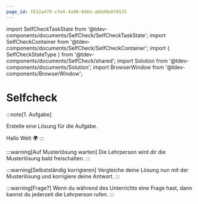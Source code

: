 ```yaml
---
page_id: f632a479-cfe4-4a98-848a-a0dd0e0f6535
---
```


import SelfCheckTaskState from '@tdev-components/documents/SelfCheck/SelfCheckTaskState';
import SelfCheckContainer from '@tdev-components/documents/SelfCheck/SelfCheckContainer';
import { SelfCheckStateType } from '@tdev-components/documents/SelfCheck/shared';
import Solution from '@tdev-components/documents/Solution';
import BrowserWindow from '@tdev-components/BrowserWindow';

# Selfcheck

<BrowserWindow>
:::note[1. Aufgabe]
<SelfCheckTaskState id="df3313a5-c18f-4220-9dfe-cf4314c1b7b9" solutionId="e92b6f49-396e-48bc-8a6c-4ca94947210d">
</SelfCheckTaskState>

Erstelle eine Lösung für die Aufgabe.

<SelfCheckContainer taskStateId="df3313a5-c18f-4220-9dfe-cf4314c1b7b9">
<Solution id="e92b6f49-396e-48bc-8a6c-4ca94947210d">
Hallo Welt 🌍
</Solution>
</SelfCheckContainer>
:::

<SelfCheckContainer
taskStateId="df3313a5-c18f-4220-9dfe-cf4314c1b7b9"
alwaysVisibleForTeacher={false}
visibleTo={SelfCheckStateType.WAITING_FOR_SOLUTION}>
:::warning[Auf Musterlösung warten]
Die Lehrperson wird dir die Musterlösung bald freischalten.
:::
</SelfCheckContainer>

<SelfCheckContainer
    taskStateId="df3313a5-c18f-4220-9dfe-cf4314c1b7b9"
    alwaysVisibleForTeacher={false}
    visibleFrom={SelfCheckStateType.REVIEWING_SOLUTION}>
:::warning[Selbstständig korrigieren]
Vergleiche deine Lösung nun mit der Musterlösung und korrigiere deine Antwort.
:::
</SelfCheckContainer>


<SelfCheckContainer taskStateId="df3313a5-c18f-4220-9dfe-cf4314c1b7b9"
    alwaysVisibleForTeacher={false}
    visibleFrom={SelfCheckStateType.QUESTION}
    visibleTo={SelfCheckStateType.QUESTION}>
:::warning[Frage?]
Wenn du während des Unterrichts eine Frage hast, dann kannst du jederzeit die Lehrperson rufen.
:::
</SelfCheckContainer>
</BrowserWindow>
